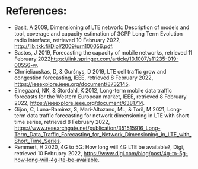 # References:

* Basit, A 2009, Dimensioning of LTE network: Description of models and tool, coverage and capacity estimation of 3GPP Long Term Evolution radio interface, retrieved 10 February 2022, <http://lib.tkk.fi/Dipl/2009/urn100056.pdf>.
* Bastos, J 2019, Forecasting the capacity of mobile networks, retrieved 11 February 2022<https://link.springer.com/article/10.1007/s11235-019-00556-w>.
* Chmieliauskas, D, & Guršnys, D 2019, LTE cell traffic grow and congestion forecasting, IEEE, retrieved 8 February 2022, <https://ieeexplore.ieee.org/document/8732145>.
* Elnegaard, NK, & Stordahl, K 2012, Long-term mobile data traffic forecasts for the Western European market, IEEE, retrieved 8 February 2022, <https://ieeexplore.ieee.org/document/6381714>.
* Gijon, C, Luna-Ramirez, S, Mari-Altozano, ML, & Toril, M 2021, Long-term data traffic forecasting for network dimensioning in LTE with short time series, retrieved 8 February 2022, <https://www.researchgate.net/publication/351515916_Long-Term_Data_Traffic_Forecasting_for_Network_Dimensioning_in_LTE_with_Short_Time_Series>.
* Remmert, H 2020, 4G to 5G: How long will 4G LTE be available?, Digi, retrieved 10 February 2022, <https://www.digi.com/blog/post/4g-to-5g-how-long-will-4g-lte-be-available>.

